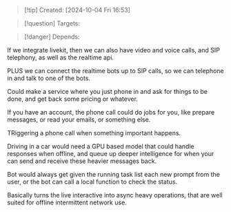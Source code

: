 
>[!tip] Created: [2024-10-04 Fri 16:53]

>[!question] Targets: 

>[!danger] Depends: 

If we integrate livekit, then we can also have video and voice calls, and SIP telephony, as well as the realtime api.

PLUS we can connect the realtime bots up to SIP calls, so we can telephone in and talk to one of the bots.

Could make a service where you just phone in and ask for things to be done, and get back some pricing or whatever.

If you have an account, the phone call could do jobs for you, like prepare messages, or read your emails, or something else.

TRiggering a phone call when something important happens.

Driving in a car would need a GPU based model that could handle responses when offline, and queue up deeper intelligence for when your can send and receive these heavier messages back.

Bot would always get given the running task list each new prompt from the user, or the bot can call a local function to check the status.

Basically turns the live interactive into async heavy operations, that are well suited for offline intermittent network use.

